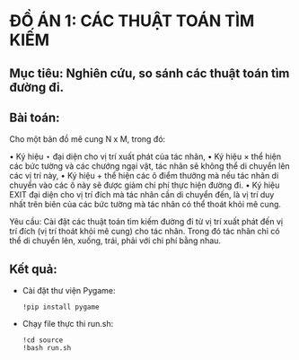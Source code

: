 # ĐỒ ÁN 1: CÁC THUẬT TOÁN TÌM KIẾM
## Mục tiêu: Nghiên cứu, so sánh các thuật toán tìm đường đi.
## Bài toán:
Cho một bản đồ mê cung N x M, trong đó:

• Ký hiệu ⋆ đại diện cho vị trí xuất phát của tác nhân,
• Ký hiệu × thể hiện các bức tường và các chướng ngại vật, tác nhân sẽ không thể di chuyển lên các vị trí này,
• Ký hiệu + thể hiện các ô điểm thưởng mà nếu tác nhân di chuyển vào các ô này sẽ được giảm chi phí thực hiện đường đi.
• Ký hiệu EXIT đại diện cho vị trí đích mà tác nhân cần di chuyển đến, là vị trí duy nhất trên biên của các bức tường mà tác nhân có thể thoát khỏi mê cung.

Yêu cầu: Cài đặt các thuật toán tìm kiếm đường đi từ vị trí xuất phát đến vị trí đích (vị trí thoát khỏi mê cung) cho tác nhân. Trong đó tác nhân chỉ có thể di chuyển lên, xuống, trái, phải với chi phí bằng nhau.

## Kết quả:
- Cài đặt thư viện Pygame:
  ```
  !pip install pygame
  ```
- Chạy file thực thi run.sh:
  ```
  !cd source
  !bash run.sh
  ```
